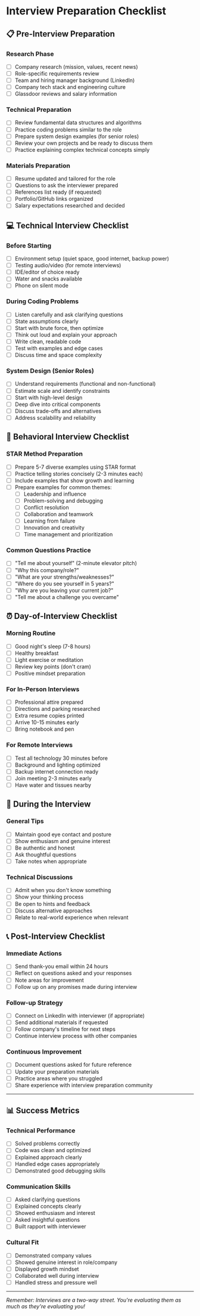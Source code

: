 # Interview Preparation Checklist

## 📋 Pre-Interview Preparation

### Research Phase
- [ ] Company research (mission, values, recent news)
- [ ] Role-specific requirements review
- [ ] Team and hiring manager background (LinkedIn)
- [ ] Company tech stack and engineering culture
- [ ] Glassdoor reviews and salary information

### Technical Preparation
- [ ] Review fundamental data structures and algorithms
- [ ] Practice coding problems similar to the role
- [ ] Prepare system design examples (for senior roles)
- [ ] Review your own projects and be ready to discuss them
- [ ] Practice explaining complex technical concepts simply

### Materials Preparation
- [ ] Resume updated and tailored for the role
- [ ] Questions to ask the interviewer prepared
- [ ] References list ready (if requested)
- [ ] Portfolio/GitHub links organized
- [ ] Salary expectations researched and decided

## 💻 Technical Interview Checklist

### Before Starting
- [ ] Environment setup (quiet space, good internet, backup power)
- [ ] Testing audio/video (for remote interviews)
- [ ] IDE/editor of choice ready
- [ ] Water and snacks available
- [ ] Phone on silent mode

### During Coding Problems
- [ ] Listen carefully and ask clarifying questions
- [ ] State assumptions clearly
- [ ] Start with brute force, then optimize
- [ ] Think out loud and explain your approach
- [ ] Write clean, readable code
- [ ] Test with examples and edge cases
- [ ] Discuss time and space complexity

### System Design (Senior Roles)
- [ ] Understand requirements (functional and non-functional)
- [ ] Estimate scale and identify constraints
- [ ] Start with high-level design
- [ ] Deep dive into critical components
- [ ] Discuss trade-offs and alternatives
- [ ] Address scalability and reliability

## 🤝 Behavioral Interview Checklist

### STAR Method Preparation
- [ ] Prepare 5-7 diverse examples using STAR format
- [ ] Practice telling stories concisely (2-3 minutes each)
- [ ] Include examples that show growth and learning
- [ ] Prepare examples for common themes:
  - [ ] Leadership and influence
  - [ ] Problem-solving and debugging
  - [ ] Conflict resolution
  - [ ] Collaboration and teamwork
  - [ ] Learning from failure
  - [ ] Innovation and creativity
  - [ ] Time management and prioritization

### Common Questions Practice
- [ ] "Tell me about yourself" (2-minute elevator pitch)
- [ ] "Why this company/role?"
- [ ] "What are your strengths/weaknesses?"
- [ ] "Where do you see yourself in 5 years?"
- [ ] "Why are you leaving your current job?"
- [ ] "Tell me about a challenge you overcame"

## ⏰ Day-of-Interview Checklist

### Morning Routine
- [ ] Good night's sleep (7-8 hours)
- [ ] Healthy breakfast
- [ ] Light exercise or meditation
- [ ] Review key points (don't cram)
- [ ] Positive mindset preparation

### For In-Person Interviews
- [ ] Professional attire prepared
- [ ] Directions and parking researched
- [ ] Extra resume copies printed
- [ ] Arrive 10-15 minutes early
- [ ] Bring notebook and pen

### For Remote Interviews
- [ ] Test all technology 30 minutes before
- [ ] Background and lighting optimized
- [ ] Backup internet connection ready
- [ ] Join meeting 2-3 minutes early
- [ ] Have water and tissues nearby

## 🎯 During the Interview

### General Tips
- [ ] Maintain good eye contact and posture
- [ ] Show enthusiasm and genuine interest
- [ ] Be authentic and honest
- [ ] Ask thoughtful questions
- [ ] Take notes when appropriate

### Technical Discussions
- [ ] Admit when you don't know something
- [ ] Show your thinking process
- [ ] Be open to hints and feedback
- [ ] Discuss alternative approaches
- [ ] Relate to real-world experience when relevant

## 📞 Post-Interview Checklist

### Immediate Actions
- [ ] Send thank-you email within 24 hours
- [ ] Reflect on questions asked and your responses
- [ ] Note areas for improvement
- [ ] Follow up on any promises made during interview

### Follow-up Strategy
- [ ] Connect on LinkedIn with interviewer (if appropriate)
- [ ] Send additional materials if requested
- [ ] Follow company's timeline for next steps
- [ ] Continue interview process with other companies

### Continuous Improvement
- [ ] Document questions asked for future reference
- [ ] Update your preparation materials
- [ ] Practice areas where you struggled
- [ ] Share experience with interview preparation community

---

## 📊 Success Metrics

### Technical Performance
- [ ] Solved problems correctly
- [ ] Code was clean and optimized
- [ ] Explained approach clearly
- [ ] Handled edge cases appropriately
- [ ] Demonstrated good debugging skills

### Communication Skills
- [ ] Asked clarifying questions
- [ ] Explained concepts clearly
- [ ] Showed enthusiasm and interest
- [ ] Asked insightful questions
- [ ] Built rapport with interviewer

### Cultural Fit
- [ ] Demonstrated company values
- [ ] Showed genuine interest in role/company
- [ ] Displayed growth mindset
- [ ] Collaborated well during interview
- [ ] Handled stress and pressure well

---

*Remember: Interviews are a two-way street. You're evaluating them as much as they're evaluating you!*
